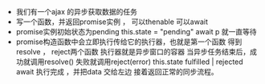 -  我们有一个ajax 的异步获取数据的任务
- 写一个函数，并返回promise实例 ， 可以thenable 可以await 
- promise实例初始状态为pending this.state = "pending"
   await p 就一直等待
- promise构造函数中会立即执行传给它的执行器，也就是第一个函数
   得到resolve ， reject两个函数
   执行器就是异步窗口的容器 当异步任务结束后，成功就调用resolve()
   失败就调用reject(error)  this.state fulfilled | rejected
   await 执行完成 ，并把data 交给左边 接着返回正常的同步流程。